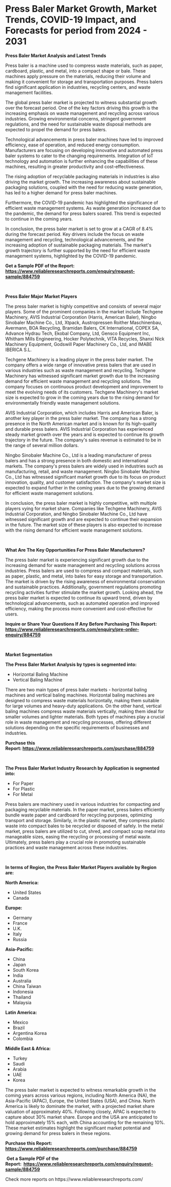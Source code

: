 <p><h1>Press Baler Market Growth, Market Trends, COVID-19 Impact, and Forecasts for period from 2024 - 2031</h1></p><p><strong>Press Baler Market Analysis and Latest Trends</strong></p>
<p><p>Press baler is a machine used to compress waste materials, such as paper, cardboard, plastic, and metal, into a compact shape or bale. These machines apply pressure on the materials, reducing their volume and making it convenient for storage and transportation purposes. Press balers find significant application in industries, recycling centers, and waste management facilities.</p><p>The global press baler market is projected to witness substantial growth over the forecast period. One of the key factors driving this growth is the increasing emphasis on waste management and recycling across various industries. Growing environmental concerns, stringent government regulations, and the need for sustainable waste disposal methods are expected to propel the demand for press balers.</p><p>Technological advancements in press baler machines have led to improved efficiency, ease of operation, and reduced energy consumption. Manufacturers are focusing on developing innovative and automated press baler systems to cater to the changing requirements. Integration of IoT technology and automation is further enhancing the capabilities of these machines, resulting in greater productivity and cost-effectiveness.</p><p>The rising adoption of recyclable packaging materials in industries is also driving the market growth. The increasing awareness about sustainable packaging solutions, coupled with the need for reducing waste generation, has led to a higher demand for press baler machines.</p><p>Furthermore, the COVID-19 pandemic has highlighted the significance of efficient waste management systems. As waste generation increased due to the pandemic, the demand for press balers soared. This trend is expected to continue in the coming years.</p><p>In conclusion, the press baler market is set to grow at a CAGR of 8.4% during the forecast period. Key drivers include the focus on waste management and recycling, technological advancements, and the increasing adoption of sustainable packaging materials. The market's growth trajectory is further supported by the need for efficient waste management systems, highlighted by the COVID-19 pandemic.</p></p>
<p><strong>Get a Sample PDF of the Report:&nbsp; <a href="https://www.reliableresearchreports.com/enquiry/request-sample/884759">https://www.reliableresearchreports.com/enquiry/request-sample/884759</a></strong></p>
<p>&nbsp;</p>
<p><strong>Press Baler Major Market Players</strong></p>
<p><p>The press baler market is highly competitive and consists of several major players. Some of the prominent companies in the market include Techgene Machinery, AVIS Industrial Corporation (Harris, American Baler), Ningbo Sinobaler Machine Co., Ltd, Xtpack, Austropressen Roither Maschinenbau, Avermann, BOA Recycling, Bramidan Balers, CK International, COPEX SA, Advance Hydrau Tech, Ekobal Company, Ltd, Gensco Equipment Inc, Whitham Mills Engineering, Hocker Polytechnik, VITA Recycles, Shanxi Nick Machinery Equipment, Godswill Paper Machinery Co., Ltd, and IMABE IBERICA S.L.</p><p>Techgene Machinery is a leading player in the press baler market. The company offers a wide range of innovative press balers that are used in various industries such as waste management and recycling. Techgene Machinery has witnessed significant market growth due to the increasing demand for efficient waste management and recycling solutions. The company focuses on continuous product development and improvement to meet the evolving needs of its customers. Techgene Machinery's market size is expected to grow in the coming years due to the rising demand for environmentally friendly waste management solutions.</p><p>AVIS Industrial Corporation, which includes Harris and American Baler, is another key player in the press baler market. The company has a strong presence in the North American market and is known for its high-quality and durable press balers. AVIS Industrial Corporation has experienced steady market growth over the years and is expected to continue its growth trajectory in the future. The company's sales revenue is estimated to be in the range of several million dollars.</p><p>Ningbo Sinobaler Machine Co., Ltd is a leading manufacturer of press balers and has a strong presence in both domestic and international markets. The company's press balers are widely used in industries such as manufacturing, retail, and waste management. Ningbo Sinobaler Machine Co., Ltd has witnessed significant market growth due to its focus on product innovation, quality, and customer satisfaction. The company's market size is expected to expand further in the coming years due to the growing demand for efficient waste management solutions.</p><p>In conclusion, the press baler market is highly competitive, with multiple players vying for market share. Companies like Techgene Machinery, AVIS Industrial Corporation, and Ningbo Sinobaler Machine Co., Ltd have witnessed significant growth and are expected to continue their expansion in the future. The market size of these players is also expected to increase with the rising demand for efficient waste management solutions.</p></p>
<p>&nbsp;</p>
<p><strong>What Are The Key Opportunities For Press Baler Manufacturers?</strong></p>
<p><p>The press baler market is experiencing significant growth due to the increasing demand for waste management and recycling solutions across industries. Press balers are used to compress and compact materials, such as paper, plastic, and metal, into bales for easy storage and transportation. The market is driven by the rising awareness of environmental conservation and sustainable practices. Additionally, government regulations promoting recycling activities further stimulate the market growth. Looking ahead, the press baler market is expected to continue its upward trend, driven by technological advancements, such as automated operation and improved efficiency, making the process more convenient and cost-effective for users.</p></p>
<p><strong>Inquire or Share Your Questions If Any Before Purchasing This Report: <a href="https://www.reliableresearchreports.com/enquiry/pre-order-enquiry/884759">https://www.reliableresearchreports.com/enquiry/pre-order-enquiry/884759</a></strong></p>
<p>&nbsp;</p>
<p><strong>Market Segmentation</strong></p>
<p><strong>The Press Baler Market Analysis by types is segmented into:</strong></p>
<p><ul><li>Horizontal Baling Machine</li><li>Vertical Baling Machine</li></ul></p>
<p><p>There are two main types of press baler markets - horizontal baling machines and vertical baling machines. Horizontal baling machines are designed to compress waste materials horizontally, making them suitable for large volumes and heavy-duty applications. On the other hand, vertical baling machines compress waste materials vertically, making them ideal for smaller volumes and lighter materials. Both types of machines play a crucial role in waste management and recycling processes, offering different solutions depending on the specific requirements of businesses and industries.</p></p>
<p><strong>Purchase this Report:&nbsp;<a href="https://www.reliableresearchreports.com/purchase/884759">https://www.reliableresearchreports.com/purchase/884759</a></strong></p>
<p>&nbsp;</p>
<p><strong>The Press Baler Market Industry Research by Application is segmented into:</strong></p>
<p><ul><li>For Paper</li><li>For Plastic</li><li>For Metal</li></ul></p>
<p><p>Press balers are machinery used in various industries for compacting and packaging recyclable materials. In the paper market, press balers efficiently bundle waste paper and cardboard for recycling purposes, optimizing transport and storage. Similarly, in the plastic market, they compress plastic waste into compact bales to be recycled or disposed of safely. In the metal market, press balers are utilized to cut, shred, and compact scrap metal into manageable sizes, easing the recycling or processing of metal waste. Ultimately, press balers play a crucial role in promoting sustainable practices and waste management across these industries.</p></p>
<p>&nbsp;</p>
<p><strong>In terms of Region, the Press Baler Market Players available by Region are:</strong></p>
<p>
    <p> <strong> North America: </strong>
        <ul>
            <li>United States</li>
            <li>Canada</li>
        </ul>
        </p> 
    <p> <strong> Europe: </strong>
        <ul>
            <li>Germany</li>
            <li>France</li>
            <li>U.K.</li>
            <li>Italy</li>
            <li>Russia</li>
        </ul>
        </p> 
    <p> <strong> Asia-Pacific: </strong>
        <ul>
            <li>China</li>
            <li>Japan</li>
            <li>South Korea</li>
            <li>India</li>
            <li>Australia</li>
            <li>China Taiwan</li>
            <li>Indonesia</li>
            <li>Thailand</li>
            <li>Malaysia</li>
        </ul>
        </p> 
    <p> <strong> Latin America: </strong>
        <ul>
            <li>Mexico</li>
            <li>Brazil</li>
            <li>Argentina Korea</li>
            <li>Colombia</li>
        </ul>
        </p> 
    <p> <strong> Middle East & Africa: </strong>
        <ul>
            <li>Turkey</li>
            <li>Saudi</li>
            <li>Arabia</li>
            <li>UAE</li>
            <li>Korea</li>
        </ul>
    </p>
    </p>
<p><p>The press baler market is expected to witness remarkable growth in the coming years across various regions, including North America (NA), the Asia-Pacific (APAC), Europe, the United States (USA), and China. North America is likely to dominate the market, with a projected market share valuation of approximately 40%. Following closely, APAC is expected to capture about 30% market share. Europe and the USA are anticipated to hold approximately 15% each, with China accounting for the remaining 10%. These market estimates highlight the significant market potential and growing demand for press balers in these regions.</p></p>
<p><strong>Purchase this Report: <a href="https://www.reliableresearchreports.com/purchase/884759">https://www.reliableresearchreports.com/purchase/884759</a></strong></p>
<p>&nbsp;<strong>Get a Sample PDF of the Report:&nbsp;&nbsp;<a href="https://www.reliableresearchreports.com/enquiry/request-sample/884759">https://www.reliableresearchreports.com/enquiry/request-sample/884759</a></strong></p>
<p><strong></strong></p>
<p>Check more reports on https://www.reliableresearchreports.com/</p>